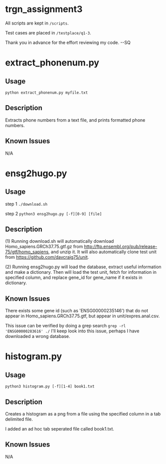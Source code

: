 # trgn_assignment3

All scripts are kept in <code>/scripts</code>.

Test cases are placed in <code>/testplace/q1-3</code>.

Thank you in advance for the effort reviewing my code. --SQ 

# extract_phonenum.py

## Usage
<code>python extract_phonenum.py myfile.txt</code>

## Description
Extracts phone numbers from a text file, and prints formatted phone numbers.

## Known Issues
N/A

# ensg2hugo.py

## Usage
step 1 <code>./download.sh</code>

step 2 <code>python3 ensg2hugo.py [-f][0-9] [file]</code>

## Description
(1) Running download.sh will automatically download Homo_sapiens.GRCh37.75.gtf.gz from http://ftp.ensembl.org/pub/release-75/gtf/homo_sapiens,
and unzip it. It will also automatically clone test unit from https://github.com/davcraig75/unit.

(2) Running ensg2hugo.py will load the database, extract useful information and make a dictionary. Then will load the test unit, fetch for information in specified column, and replace gene_id for gene_name if it exists in dictionary.

## Known Issues
There exists some gene id (such as 'ENSG00000235146') that do not appear in Homo_sapiens.GRCh37.75.gtf, but appear in unit/expres.anal.csv.

This issue can be verified by doing a grep search <code>grep -rl 'ENSG00000283616' ./</code> I'll keep look into this issue, perhaps I have downloaded a wrong database.

# histogram.py 

## Usage
<code>python3 histogram.py [-f][1-4] book1.txt</code>

## Description
Creates a histogram as a png from a file using the specified column in a tab delimited file.

I added an ad hoc tab seperated file called book1.txt.

## Known Issues
N/A


